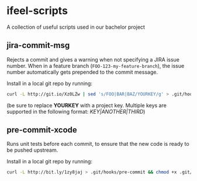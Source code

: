 # ifeel-scripts

A collection of useful scripts used in our bachelor project

## jira-commit-msg
Rejects a commit and gives a warning when not specifying a JIRA issue number. When in a feature branch (`FOO-123-my-feature-branch`), the issue number automatically gets prepended to the commit message.

Install in a local git repo by running:

```bash
curl -L http://git.io/Xz0LZw | sed 's/FOO|BAR|BAZ/YOURKEY/g' > .git/hooks/commit-msg && chmod +x .git/hooks/commit-msg
```

(be sure to replace **YOURKEY** with a project key. Multiple keys are supported in the following format: *KEY|ANOTHER|THIRD*)

## pre-commit-xcode

Runs unit tests before each commit, to ensure that the new code is ready to be pushed upstream.

Install in a local git repo by running:

```bash
curl -L http://bit.ly/1zy8jaj > .git/hooks/pre-commit && chmod +x .git/hooks/pre-commit
```
